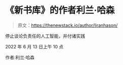 # 《新书库》的作者利兰·哈森

> 原文：<https://thenewstack.io/author/liranhason/>

停止谈论负责任的人工智能，并付诸实践

2022 年 6 月 13 日上午 10 点

作者:利兰·哈森